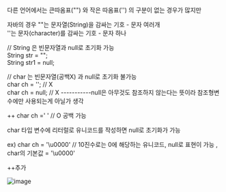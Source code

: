 다른 언어에서는 큰따옴표("") 와 작은 따옴표('') 의 구분이 없는 경우가 많지만

자바의 경우 ""는 문자열(String)을 감싸는 기호 - 문자 여러개   
''는 문자(character)를 감싸는 기호 - 문자 하나  

// String 은 빈문자열과 null로 초기화 가능  
String str = "";   
String str1 = null;  



// char 는 빈문자열(공백X) 과 null로 초기화 불가능  
char ch = ''; // X  
char ch = null; // X                       -----------null은 아무것도 참조하지 않는다는 뜻이라 참조형변수에만 사용되는게 아닐가 생각 

++ char ch =' ' // O 공백 가능  

char 타입 변수에 리터럴로 유니코드를 작성하면 null로 초기화가 가능  

ex) char ch = '\u0000' // 10진수로는 0에 해당하는 유니코드, null로 표현이 가능 ,  char의 기본값 = '\u0000'  


++추가 


![image](https://user-images.githubusercontent.com/97571604/209304663-50a28c2a-1f96-4228-abed-419fb703a539.png)
